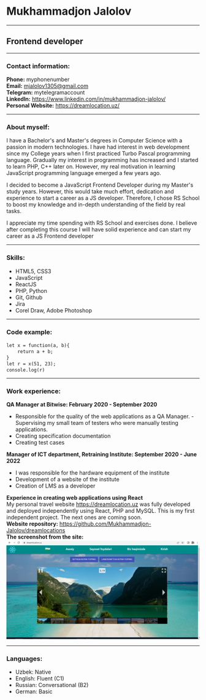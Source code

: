 # Mukhammadjon Jalolov
****
## Frontend developer
****
### Contact information: 
**Phone:** myphonenumber  
**Email:** mjalolov1305@gmail.com  
**Telegram:** mytelegramaccount  
**LinkedIn:** https://www.linkedin.com/in/mukhammadjon-jalolov/  
**Personal Website:** https://dreamlocation.uz/
*****
### About myself:

I have a Bachelor's and Master's degrees in Computer Science with a passion in modern technologies. I have had interest in web development since my College years when I first practiced Turbo Pascal programming language. Gradually my interest in programming has increased and I started to learn PHP, C++ later on. However, my real motivation in learning JavaScript programming language emerged a few years ago. 

I decided to become a JavaScript Frontend Developer during my Master's study years. However, this would take much effort, dedication and experience to start a career as a JS developer. Therefore, I chose RS School to boost my knowledge and in-depth understanding of the field by real tasks.

I appreciate my time spending with RS School and exercises done. I believe after completing this course I will have solid experience and can start my career as a JS Frontend developer

*****
### Skills: 
* HTML5, CSS3
* JavaScript
* ReactJS
* PHP, Python
* Git, Github
* Jira
* Corel Draw, Adobe Photoshop
*****
### Code example: 
```
let x = function(a, b){
    return a + b;
}
let r = x(51, 23);
console.log(r)
```
*****
### Work experience: 
**QA Manager at Bitwise: February 2020 - September 2020**  
- Responsible for the quality of the web applications as a QA Manager. - Supervising my small team of testers who were manually testing applications.
- Creating specification documentation
- Creating test cases

**Manager of ICT department, Retraining Institute: September 2020 - June 2022**  
- I was responsible for the hardware equipment of the institute
- Development of a website of the institute
- Creation of LMS as a developer

**Experience in creating web applications using React**  
My personal travel website https://dreamlocation.uz was fully developed and deployed independently using React, PHP and MySQL. This is my first independent project. The next ones are coming soon.  
**Website repository:** https://github.com/Mukhammadjon-Jalolov/dreamlocations  
**The screenshot from the site:**  
![screenshot](/img/dreamlocation.png "Screnshot of a site")

*****
### Languages: 
* Uzbek: Native 
* English: Fluent (C1) 
* Russian: Conversational (B2) 
* German: Basic
